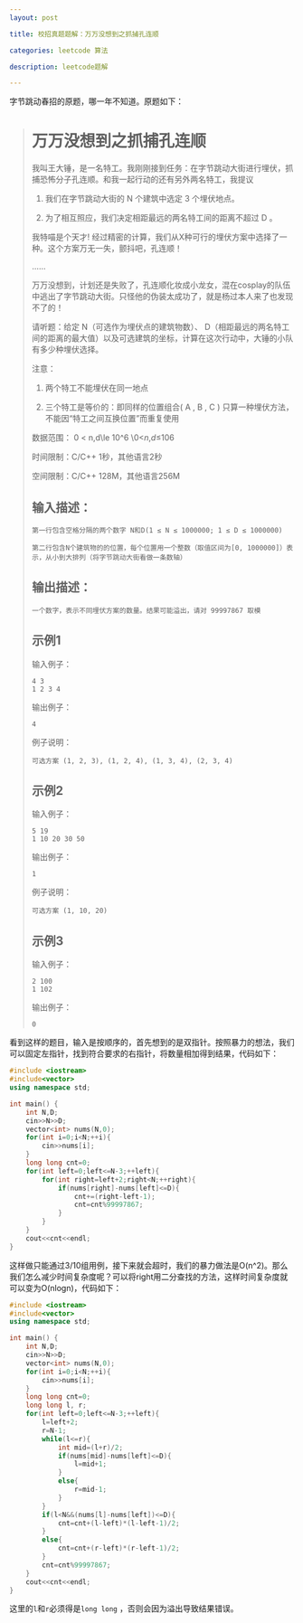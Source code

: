 ```yaml
---
layout: post

title: 校招真题题解：万万没想到之抓捕孔连顺

categories: leetcode 算法

description: leetcode题解

---
```


字节跳动春招的原题，哪一年不知道。原题如下：

> # 万万没想到之抓捕孔连顺
>
> 我叫王大锤，是一名特工。我刚刚接到任务：在字节跳动大街进行埋伏，抓捕恐怖分子孔连顺。和我一起行动的还有另外两名特工，我提议
>
> 1. 我们在字节跳动大街的 N 个建筑中选定 3 个埋伏地点。
>
> 2. 为了相互照应，我们决定相距最远的两名特工间的距离不超过 D 。
>
> 我特喵是个天才! 经过精密的计算，我们从X种可行的埋伏方案中选择了一种。这个方案万无一失，颤抖吧，孔连顺！
>
> ……
>
> 万万没想到，计划还是失败了，孔连顺化妆成小龙女，混在cosplay的队伍中逃出了字节跳动大街。只怪他的伪装太成功了，就是杨过本人来了也发现不了的！
>
> 请听题：给定 N（可选作为埋伏点的建筑物数）、 D（相距最远的两名特工间的距离的最大值）以及可选建筑的坐标，计算在这次行动中，大锤的小队有多少种埋伏选择。
>
> 注意：
>
> 1. 两个特工不能埋伏在同一地点
>
> 2. 三个特工是等价的：即同样的位置组合( A , B , C ) 只算一种埋伏方法，不能因“特工之间互换位置”而重复使用
>
> 数据范围： 0 < n,d\le 10^6 \0<*n*,*d*≤106 
>
> 时间限制：C/C++ 1秒，其他语言2秒
>
> 空间限制：C/C++ 128M，其他语言256M
>
> ## 输入描述：
>
> ```
> 第一行包含空格分隔的两个数字 N和D(1 ≤ N ≤ 1000000; 1 ≤ D ≤ 1000000)
> 
> 第二行包含N个建筑物的的位置，每个位置用一个整数（取值区间为[0, 1000000]）表示，从小到大排列（将字节跳动大街看做一条数轴）
> ```
>
> ## 输出描述：
>
> ```
> 一个数字，表示不同埋伏方案的数量。结果可能溢出，请对 99997867 取模
> ```
>
> ## 示例1
>
> 输入例子：
>
> ```
> 4 3
> 1 2 3 4
> ```
>
> 输出例子：
>
> ```
> 4
> ```
>
> 例子说明：
>
> ```
> 可选方案 (1, 2, 3), (1, 2, 4), (1, 3, 4), (2, 3, 4)   
> ```
>
> ## 示例2
>
> 输入例子：
>
> ```
> 5 19
> 1 10 20 30 50
> ```
>
> 输出例子：
>
> ```
> 1
> ```
>
> 例子说明：
>
> ```
> 可选方案 (1, 10, 20)   
> ```
>
> ## 示例3
>
> 输入例子：
>
> ```
> 2 100
> 1 102
> ```
>
> 输出例子：
>
> ```
> 0
> ```

看到这样的题目，输入是按顺序的，首先想到的是双指针。按照暴力的想法，我们可以固定左指针，找到符合要求的右指针，将数量相加得到结果，代码如下：

```c++
#include <iostream>
#include<vector>
using namespace std;

int main() {
    int N,D;
    cin>>N>>D;
    vector<int> nums(N,0);
    for(int i=0;i<N;++i){
        cin>>nums[i];
    }
    long long cnt=0;
    for(int left=0;left<=N-3;++left){
        for(int right=left+2;right<N;++right){
            if(nums[right]-nums[left]<=D){
                cnt+=(right-left-1);
                cnt=cnt%99997867;
            }
        }
    }
    cout<<cnt<<endl;
}
```

这样做只能通过3/10组用例，接下来就会超时，我们的暴力做法是O(n^2)。那么我们怎么减少时间复杂度呢？可以将right用二分查找的方法，这样时间复杂度就可以变为O(nlogn)，代码如下：

```c++
#include <iostream>
#include<vector>
using namespace std;

int main() {
    int N,D;
    cin>>N>>D;
    vector<int> nums(N,0);
    for(int i=0;i<N;++i){
        cin>>nums[i];
    }
    long long cnt=0;
    long long l, r;
    for(int left=0;left<=N-3;++left){
        l=left+2;
        r=N-1;
        while(l<=r){
            int mid=(l+r)/2;
            if(nums[mid]-nums[left]<=D){
                l=mid+1;
            }
            else{
                r=mid-1;
            }
        }
        if(l<N&&(nums[l]-nums[left])<=D){
            cnt=cnt+(l-left)*(l-left-1)/2;
        }
        else{
            cnt=cnt+(r-left)*(r-left-1)/2;
        }
        cnt=cnt%99997867;
    }
    cout<<cnt<<endl;
}
```

这里的`l`和`r`必须得是`long long` ，否则会因为溢出导致结果错误。